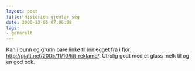 ```yaml
---
layout: post
title: Historien gjentar seg
date: 2006-12-05 07:06:08
tags: 
- generelt
---
```

Kan i bunn og grunn bare linke til innlegget fra i fjor: <a href="http://pjatt.net/2005/11/10/litt-reklame/">http://pjatt.net/2005/11/10/litt-reklame/</a>. Utrolig godt med et glass melk til og en god bok.

